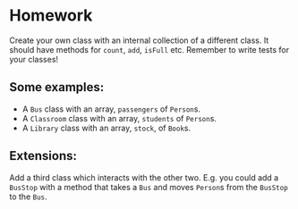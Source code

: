 # Homework

Create your own class with an internal collection of a different class. It should have methods for `count`, `add`, `isFull` etc. Remember to write tests for your classes!

## Some examples:
* A `Bus` class with an array, `passengers` of `Person`s.
* A `Classroom` class with an array, `students` of `Person`s.
* A `Library` class with an array, `stock`, of `Book`s.

## Extensions:
Add a third class which interacts with the other two. E.g. you could add a `BusStop` with a method that takes a `Bus` and moves `Person`s from the `BusStop` to the `Bus`.

